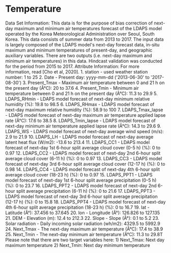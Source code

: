 # Temperature
Data Set Information:  This data is for the purpose of bias correction of next-day maximum and minimum air temperatures forecast of the LDAPS model operated by the Korea Meteorological Administration over Seoul, South Korea. This data consists of summer data from 2013 to 2017. The input data is largely composed of the LDAPS model's next-day forecast data, in-situ maximum and minimum temperatures of present-day, and geographic auxiliary variables. There are two outputs (i.e. next-day maximum and minimum air temperatures) in this data. Hindcast validation was conducted for the period from 2015 to 2017.   Attribute Information:  For more information, read [Cho et al, 2020]. 1. station - used weather station number: 1 to 25 2. Date - Present day: yyyy-mm-dd ('2013-06-30' to '2017-08-30') 3. Present_Tmax - Maximum air temperature between 0 and 21 h on the present day (Â°C): 20 to 37.6 4. Present_Tmin - Minimum air temperature between 0 and 21 h on the present day (Â°C): 11.3 to 29.9 5. LDAPS_RHmin - LDAPS model forecast of next-day minimum relative humidity (%): 19.8 to 98.5 6. LDAPS_RHmax - LDAPS model forecast of next-day maximum relative humidity (%): 58.9 to 100 7. LDAPS_Tmax_lapse - LDAPS model forecast of next-day maximum air temperature applied lapse rate (Â°C): 17.6 to 38.5 8. LDAPS_Tmin_lapse - LDAPS model forecast of next-day minimum air temperature applied lapse rate (Â°C): 14.3 to 29.6 9. LDAPS_WS - LDAPS model forecast of next-day average wind speed (m/s): 2.9 to 21.9 10. LDAPS_LH - LDAPS model forecast of next-day average latent heat flux (W/m2): -13.6 to 213.4 11. LDAPS_CC1 - LDAPS model forecast of next-day 1st 6-hour split average cloud cover (0-5 h) (%): 0 to 0.97 12. LDAPS_CC2 - LDAPS model forecast of next-day 2nd 6-hour split average cloud cover (6-11 h) (%): 0 to 0.97 13. LDAPS_CC3 - LDAPS model forecast of next-day 3rd 6-hour split average cloud cover (12-17 h) (%): 0 to 0.98 14. LDAPS_CC4 - LDAPS model forecast of next-day 4th 6-hour split average cloud cover (18-23 h) (%): 0 to 0.97 15. LDAPS_PPT1 - LDAPS model forecast of next-day 1st 6-hour split average precipitation (0-5 h) (%): 0 to 23.7 16. LDAPS_PPT2 - LDAPS model forecast of next-day 2nd 6-hour split average precipitation (6-11 h) (%): 0 to 21.6 17. LDAPS_PPT3 - LDAPS model forecast of next-day 3rd 6-hour split average precipitation (12-17 h) (%): 0 to 15.8 18. LDAPS_PPT4 - LDAPS model forecast of next-day 4th 6-hour split average precipitation (18-23 h) (%): 0 to 16.7 19. lat - Latitude (Â°): 37.456 to 37.645 20. lon - Longitude (Â°): 126.826 to 127.135 21. DEM - Elevation (m): 12.4 to 212.3 22. Slope - Slope (Â°): 0.1 to 5.2 23. Solar radiation - Daily incoming solar radiation (wh/m2): 4329.5 to 5992.9 24. Next_Tmax - The next-day maximum air temperature (Â°C): 17.4 to 38.9 25. Next_Tmin - The next-day minimum air temperature (Â°C): 11.3 to 29.8T  Please note that there are two target variables here:   1) Next_Tmax: Next day maximum temperature  2) Next_Tmin: Next day  minimum temperature
